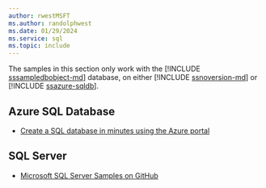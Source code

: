 ```yaml
---
author: rwestMSFT
ms.author: randolphwest
ms.date: 01/29/2024
ms.service: sql
ms.topic: include
---
```

The samples in this section only work with the [!INCLUDE [sssampledbobject-md](sssampledbobject-md.md)] database, on either [!INCLUDE [ssnoversion-md](ssnoversion-md.md)] or [!INCLUDE [ssazure-sqldb](ssazure-sqldb.md)].

## Azure SQL Database

- [Create a SQL database in minutes using the Azure portal](/azure/azure-sql/database/single-database-create-quickstart)

## SQL Server

- [Microsoft SQL Server Samples on GitHub](https://github.com/Microsoft/sql-server-samples/releases/tag/adventureworks)
